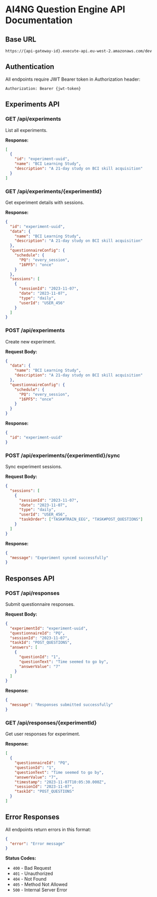 # AI4NG Question Engine API Documentation

## Base URL
`https://{api-gateway-id}.execute-api.eu-west-2.amazonaws.com/dev`

## Authentication
All endpoints require JWT Bearer token in Authorization header:
```
Authorization: Bearer {jwt-token}
```

## Experiments API

### GET /api/experiments
List all experiments.

**Response:**
```json
[
  {
    "id": "experiment-uuid",
    "name": "BCI Learning Study",
    "description": "A 21-day study on BCI skill acquisition"
  }
]
```

### GET /api/experiments/{experimentId}
Get experiment details with sessions.

**Response:**
```json
{
  "id": "experiment-uuid",
  "data": {
    "name": "BCI Learning Study",
    "description": "A 21-day study on BCI skill acquisition"
  },
  "questionnaireConfig": {
    "schedule": {
      "PQ": "every_session",
      "16PF5": "once"
    }
  },
  "sessions": [
    {
      "sessionId": "2023-11-07",
      "date": "2023-11-07",
      "type": "daily",
      "userId": "USER_456"
    }
  ]
}
```

### POST /api/experiments
Create new experiment.

**Request Body:**
```json
{
  "data": {
    "name": "BCI Learning Study",
    "description": "A 21-day study on BCI skill acquisition"
  },
  "questionnaireConfig": {
    "schedule": {
      "PQ": "every_session",
      "16PF5": "once"
    }
  }
}
```

**Response:**
```json
{
  "id": "experiment-uuid"
}
```

### POST /api/experiments/{experimentId}/sync
Sync experiment sessions.

**Request Body:**
```json
{
  "sessions": [
    {
      "sessionId": "2023-11-07",
      "date": "2023-11-07",
      "type": "daily",
      "userId": "USER_456",
      "taskOrder": ["TASK#TRAIN_EEG", "TASK#POST_QUESTIONS"]
    }
  ]
}
```

**Response:**
```json
{
  "message": "Experiment synced successfully"
}
```

## Responses API

### POST /api/responses
Submit questionnaire responses.

**Request Body:**
```json
{
  "experimentId": "experiment-uuid",
  "questionnaireId": "PQ",
  "sessionId": "2023-11-07",
  "taskId": "POST_QUESTIONS",
  "answers": [
    {
      "questionId": "1",
      "questionText": "Time seemed to go by",
      "answerValue": "7"
    }
  ]
}
```

**Response:**
```json
{
  "message": "Responses submitted successfully"
}
```

### GET /api/responses/{experimentId}
Get user responses for experiment.

**Response:**
```json
[
  {
    "questionnaireId": "PQ",
    "questionId": "1",
    "questionText": "Time seemed to go by",
    "answerValue": "7",
    "timestamp": "2023-11-07T10:05:30.000Z",
    "sessionId": "2023-11-07",
    "taskId": "POST_QUESTIONS"
  }
]
```

## Error Responses

All endpoints return errors in this format:
```json
{
  "error": "Error message"
}
```

**Status Codes:**
- `400` - Bad Request
- `401` - Unauthorized
- `404` - Not Found
- `405` - Method Not Allowed
- `500` - Internal Server Error